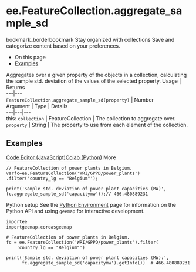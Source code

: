  
#  ee.FeatureCollection.aggregate_sample_sd
bookmark_borderbookmark Stay organized with collections  Save and categorize content based on your preferences.
  * On this page
  * [Examples](https://developers.google.com/earth-engine/apidocs/ee-featurecollection-aggregate_sample_sd#examples)


Aggregates over a given property of the objects in a collection, calculating the sample std. deviation of the values of the selected property.
Usage | Returns  
---|---  
`FeatureCollection.aggregate_sample_sd(property)` | Number  
Argument | Type | Details  
---|---|---  
this: `collection` | FeatureCollection | The collection to aggregate over.  
`property` | String | The property to use from each element of the collection.  
## Examples
[Code Editor (JavaScript)](https://developers.google.com/earth-engine/apidocs/ee-featurecollection-aggregate_sample_sd#code-editor-javascript-sample)[Colab (Python)](https://developers.google.com/earth-engine/apidocs/ee-featurecollection-aggregate_sample_sd#colab-python-sample) More
```
// FeatureCollection of power plants in Belgium.
varfc=ee.FeatureCollection('WRI/GPPD/power_plants')
.filter('country_lg == "Belgium"');

print('Sample std. deviation of power plant capacities (MW)',
fc.aggregate_sample_sd('capacitymw'));// 466.480889231
```
Python setup
See the [ Python Environment](https://developers.google.com/earth-engine/guides/python_install) page for information on the Python API and using `geemap` for interactive development.
```
importee
importgeemap.coreasgeemap
```
```
# FeatureCollection of power plants in Belgium.
fc = ee.FeatureCollection('WRI/GPPD/power_plants').filter(
    'country_lg == "Belgium"')

print('Sample std. deviation of power plant capacities (MW):',
      fc.aggregate_sample_sd('capacitymw').getInfo())  # 466.480889231
```

